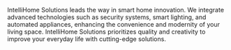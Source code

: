 IntelliHome Solutions leads the way in smart home innovation. We integrate advanced technologies such as security systems, smart lighting, and automated appliances, enhancing the convenience and modernity of your living space. IntelliHome Solutions prioritizes quality and creativity to improve your everyday life with cutting-edge solutions.

